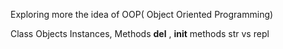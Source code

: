 Exploring more the idea of OOP( Object Oriented Programming)

Class
Objects Instances, Methods
__del__ , __init__ methods 
str vs repl

